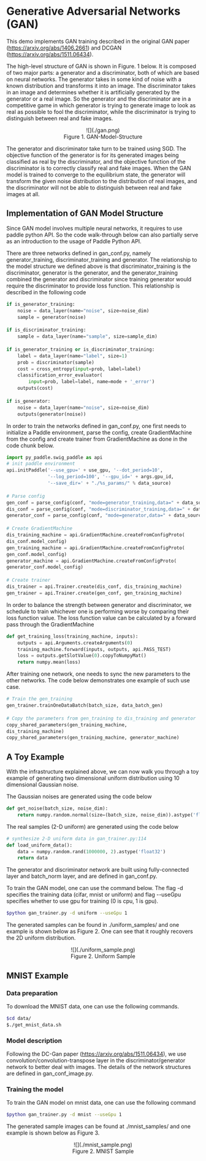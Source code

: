 # Generative Adversarial Networks (GAN) 

This demo implements GAN training described in the original GAN paper (https://arxiv.org/abs/1406.2661) and DCGAN (https://arxiv.org/abs/1511.06434).

The high-level structure of GAN is shown in Figure. 1 below. It is composed of two major parts: a generator and a discriminator, both of which are based on neural networks. The generator takes in some kind of noise with a known distribution and transforms it into an image. The discriminator takes in an image and determines whether it is artificially generated by the generator or a real image. So the generator and the discriminator are in a competitive game in which generator is trying to generate image to look as real as possible to fool the discriminator, while the discriminator is trying to distinguish between real and fake images. 

<center>![](./gan.png)</center>
<center>Figure 1. GAN-Model-Structure</center>

The generator and discriminator take turn to be trained using SGD. The objective function of the generator is for its generated images being classified as real by the discriminator, and the objective function of the discriminator is to correctly classify real and fake images. When the GAN model is trained to converge to the equilibrium state, the generator will transform the given noise distribution to the distribution of real images, and the discriminator will not be able to distinguish between real and fake images at all. 

## Implementation of GAN Model Structure
Since GAN model involves multiple neural networks, it requires to use paddle python API. So the code walk-through below can also partially serve as an introduction to the usage of Paddle Python API.

There are three networks defined in gan_conf.py, namely generator_training, discriminator_training and generator. The relationship to the model structure we defined above is that discriminator_training is the discriminator, generator is the generator, and the generator_training combined the generator and discriminator since training generator would require the discriminator to provide loss function. This relationship is described in the following code
```python
if is_generator_training:
    noise = data_layer(name="noise", size=noise_dim)
    sample = generator(noise)

if is_discriminator_training:
    sample = data_layer(name="sample", size=sample_dim)

if is_generator_training or is_discriminator_training:
    label = data_layer(name="label", size=1)
    prob = discriminator(sample)
    cost = cross_entropy(input=prob, label=label)
    classification_error_evaluator(
        input=prob, label=label, name=mode + '_error')
    outputs(cost)

if is_generator:
    noise = data_layer(name="noise", size=noise_dim)
    outputs(generator(noise))
```

In order to train the networks defined in gan_conf.py, one first needs to initialize a Paddle environment, parse the config, create GradientMachine from the config and create trainer from GradientMachine as done in the code chunk below.
```python
import py_paddle.swig_paddle as api
# init paddle environment
api.initPaddle('--use_gpu=' + use_gpu, '--dot_period=10',
               '--log_period=100', '--gpu_id=' + args.gpu_id,
               '--save_dir=' + "./%s_params/" % data_source)

# Parse config
gen_conf = parse_config(conf, "mode=generator_training,data=" + data_source)
dis_conf = parse_config(conf, "mode=discriminator_training,data=" + data_source)
generator_conf = parse_config(conf, "mode=generator,data=" + data_source)

# Create GradientMachine
dis_training_machine = api.GradientMachine.createFromConfigProto(
dis_conf.model_config)
gen_training_machine = api.GradientMachine.createFromConfigProto(
gen_conf.model_config)
generator_machine = api.GradientMachine.createFromConfigProto(
generator_conf.model_config)

# Create trainer
dis_trainer = api.Trainer.create(dis_conf, dis_training_machine)
gen_trainer = api.Trainer.create(gen_conf, gen_training_machine)
```

In order to balance the strength between generator and discriminator, we schedule to train whichever one is performing worse by comparing their loss function value. The loss function value can be calculated by a forward pass through the GradientMachine
```python
def get_training_loss(training_machine, inputs):
    outputs = api.Arguments.createArguments(0)
    training_machine.forward(inputs, outputs, api.PASS_TEST)
    loss = outputs.getSlotValue(0).copyToNumpyMat()
    return numpy.mean(loss)
```

After training one network, one needs to sync the new parameters to the other networks. The code below demonstrates one example of such use case.
```python
# Train the gen_training
gen_trainer.trainOneDataBatch(batch_size, data_batch_gen)

# Copy the parameters from gen_training to dis_training and generator
copy_shared_parameters(gen_training_machine,
dis_training_machine)
copy_shared_parameters(gen_training_machine, generator_machine)
```


## A Toy Example 
With the infrastructure explained above, we can now walk you through a toy example of generating two dimensional uniform distribution using 10 dimensional Gaussian noise. 

The Gaussian noises are generated using the code below
```python
def get_noise(batch_size, noise_dim):
    return numpy.random.normal(size=(batch_size, noise_dim)).astype('float32')
```

The real samples (2-D uniform) are generated using the code below
```python
# synthesize 2-D uniform data in gan_trainer.py:114
def load_uniform_data():
    data = numpy.random.rand(1000000, 2).astype('float32')
    return data
```

The generator and discriminator network are built using fully-connected layer and batch_norm layer, and are defined in gan_conf.py. 

To train the GAN model, one can use the command below. The flag -d specifies the training data (cifar, mnist or uniform) and flag --useGpu specifies whether to use gpu for training (0 is cpu, 1 is gpu).  
```bash
$python gan_trainer.py -d uniform --useGpu 1
```
The generated samples can be found in ./uniform_samples/ and one example is shown below as Figure 2. One can see that it roughly recovers the 2D uniform distribution. 

<center>![](./uniform_sample.png)</center>
<center>Figure 2. Uniform Sample</center>

## MNIST Example
### Data preparation
To download the MNIST data, one can use the following commands.
```bash
$cd data/
$./get_mnist_data.sh
```

### Model description
Following the DC-Gan paper (https://arxiv.org/abs/1511.06434), we use convolution/convolution-transpose layer in the discriminator/generator network to better deal with images. The details of the network structures are defined in gan_conf_image.py. 

### Training the model
To train the GAN model on mnist data, one can use the following command
```bash
$python gan_trainer.py -d mnist --useGpu 1
```
The generated sample images can be found at ./mnist_samples/ and one example is shown below as Figure 3. 
<center>![](./mnist_sample.png)</center>
<center>Figure 2. MNIST Sample</center>
